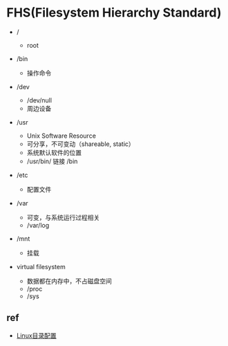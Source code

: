 # FHS(Filesystem Hierarchy Standard)

+ /
    + root
+ /bin
    + 操作命令
+ /dev
    + /dev/null
    + 周边设备
+ /usr
    + Unix Software Resource
    + 可分享，不可变动（shareable, static）
    + 系统默认软件的位置
    + /usr/bin/ 链接 /bin
+ /etc
    + 配置文件
+ /var
    + 可变，与系统运行过程相关
    + /var/log
    
+ /mnt
    + 挂载

+ virtual filesystem
    + 数据都在内存中，不占磁盘空间
    + /proc
    + /sys

## ref
+ [Linux目录配置](https://wizardforcel.gitbooks.io/vbird-linux-basic-4e/content/44.html)